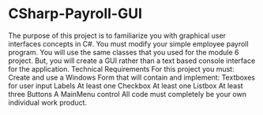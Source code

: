 # CSharp-Payroll-GUI
The purpose of this project is to familiarize you with graphical user interfaces concepts in C#.  You must modify your simple employee payroll program. You will use the same classes that you used for the module 6 project. But, you will create a GUI rather than a text based console interface for the application. Technical Requirements  For this project you must:      Create and use a Windows Form that will contain and implement:         Textboxes for user input         Labels         At least one Checkbox         At least one Listbox         At least three Buttons         A MainMenu control     All code must completely be your own individual work product.
